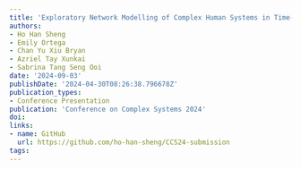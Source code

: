 ```yaml
---
title: 'Exploratory Network Modelling of Complex Human Systems in Time-Use Research: Results from Wave 1 of the Singapore NCSS-NAK 360 Panel Study'
authors:
- Ho Han Sheng
- Emily Ortega
- Chan Yu Xiu Bryan
- Azriel Tay Xunkai
- Sabrina Tang Seng Ooi
date: '2024-09-03'
publishDate: '2024-04-30T08:26:38.796678Z'
publication_types:
- Conference Presentation
publication: 'Conference on Complex Systems 2024'
doi: 
links:
- name: GitHub
  url: https://github.com/ho-han-sheng/CCS24-submission
tags:
---
```

